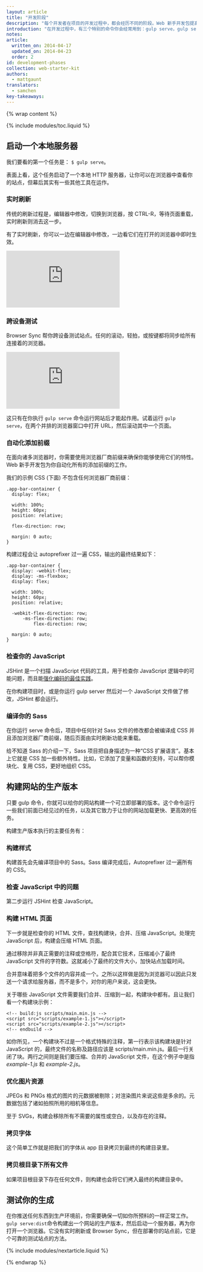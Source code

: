 ```yaml
---
layout: article
title: "开发阶段"
description: "每个开发者在项目的开发过程中，都会经历不同的阶段。Web 新手开发包提高你的效率，并简化各阶段的许多工作。"
introduction: "在开发过程中，有三个特别的命令你会经常用到：gulp serve，gulp serve:dist，和 gulp。让我们看看这每一个任务都是怎样帮助你开发站点的。"
notes:
article:
  written_on: 2014-04-17
  updated_on: 2014-04-23
  order: 2
id: development-phases
collection: web-starter-kit
authors:
  - mattgaunt
translators:
  - samchen
key-takeaways:
---
```


{% wrap content %}

{% include modules/toc.liquid %}

## 启动一个本地服务器

我们要看的第一个任务是： `$ gulp serve`。

表面上看，这个任务启动了一个本地 HTTP 服务器，让你可以在浏览器中查看你的站点，但幕后其实有一些其他工具在运作。

### 实时刷新

传统的刷新过程是，编辑器中修改，切换到浏览器，按 CTRL-R，等待页面重载，实时刷新则消去这一步。

有了实时刷新，你可以一边在编辑器中修改，一边看它们在打开的浏览器中即时生效。

<div class="media media--video">
  <iframe src="https://www.youtube.com/embed/JE-ejS8N3YI?controls=2&amp;modestbranding=1&amp;showinfo=0&amp;utm-source=crdev-wf&amp;rel=0" frameborder="0" allowfullscreen=""></iframe>
</div>

### 跨设备测试

Browser Sync 帮你跨设备测试站点。任何的滚动，轻拍，或按键都将同步给所有连接着的浏览器。

<div class="media media--video">
  <iframe src="https://www.youtube.com/embed/RKKBIs_3svM?controls=2&amp;modestbranding=1&amp;showinfo=0&amp;utm-source=crdev-wf&amp;rel=0" frameborder="0" allowfullscreen=""></iframe>
</div>

这只有在你执行 `gulp serve` 命令运行网站后才能起作用。试着运行 `gulp serve`，在两个并排的浏览器窗口中打开 URL，然后滚动其中一个页面。


### 自动化添加前缀

在面向诸多浏览器时，你需要使用浏览器厂商前缀来确保你能够使用它们的特性。Web 新手开发包为你自动化所有的添加前缀的工作。

我们的示例 CSS (下面) 不包含任何浏览器厂商前缀：

    .app-bar-container {
      display: flex;

      width: 100%;
      height: 60px;
      position: relative;

      flex-direction: row;

      margin: 0 auto;
    }

构建过程会让 autoprefixer 过一遍 CSS，输出的最终结果如下：

    .app-bar-container {
      display: -webkit-flex;
      display: -ms-flexbox;
      display: flex;

      width: 100%;
      height: 60px;
      position: relative;

      -webkit-flex-direction: row;
          -ms-flex-direction: row;
              flex-direction: row;

      margin: 0 auto;
    }

### 检查你的 JavaScript

JSHint 是一个扫描 JavaScript 代码的工具，用于检查你 JavaScript 逻辑中的可能问题，而且能[强化编码的最佳实践](http://www.jshint.com/docs/)。

在你构建项目时，或是你运行 gulp server 然后对一个 JavaScript 文件做了修改，JSHint 都会运行。

### 编译你的 Sass

在你运行 serve 命令后，项目中任何针对 Sass 文件的修改都会被编译成 CSS 并且添加浏览器厂商前缀，随后页面由实时刷新功能来重载。

给不知道 Sass 的介绍一下，Sass 项目把自身描述为一种“CSS 扩展语言”。基本上它就是 CSS 加一些额外特性。比如，它添加了变量和函数的支持，可以帮你模块化、复用 CSS，更好地组织 CSS。

## 构建网站的生产版本

只要 gulp 命令，你就可以给你的网站构建一个可立即部署的版本。这个命令运行一些我们前面已经见过的任务，以及其它致力于让你的网站加载更快、更高效的任务。

构建生产版本执行的主要任务有：

### 构建样式

构建首先会先编译项目中的 Sass。Sass 编译完成后，Autoprefixer 过一遍所有的 CSS。

### 检查 JavaScript 中的问题

第二步运行 JSHint 检查 JavaScript。

### 构建 HTML 页面

下一步就是检查你的 HTML 文件，查找构建块，合并、压缩 JavaScript。处理完 JavaScript 后，构建会压缩 HTML 页面。

通过移除并非真正需要的注释或空格符，配合其它技术，压缩减小了最终 JavaScript 文件的字符数。这就减小了最终的文件大小，加快站点加载时间。

合并意味着把多个文件的内容并成一个。之所以这样做是因为浏览器可以因此只发送一个请求给服务器，而不是多个，对你的用户来说，这会更快。

关于哪些 JavaScript 文件需要我们合并、压缩到一起，构建块中都有。且让我们看一个构建块示例：

    <!-- build:js scripts/main.min.js -->
    <script src="scripts/example-1.js"></script>
    <script src="scripts/example-2.js"></script>
    <!-- endbuild -->

如你所见，一个构建块不过是一个格式特殊的注释，第一行表示该构建块是针对 JavaScript 的，最终文件的名称及路径应该是 scripts/main.min.js。最后一行关闭了块。两行之间则是我们要压缩、合并的 JavaScript 文件，在这个例子中是指 *example-1.js* 和 *example-2.js*。

### 优化图片资源

JPEGs 和 PNGs 格式的图片的元数据被剔除；对渲染图片来说这些是多余的。元数据包括了诸如拍照所用的相机等信息。

至于 SVGs，构建会移除所有不需要的属性或空白，以及存在的注释。

### 拷贝字体

这个简单工作就是把我们的字体从 app 目录拷贝到最终的构建目录里。

### 拷贝根目录下所有文件

如果项目根目录下存在任何文件，则构建也会将它们拷入最终的构建目录中。

## 测试你的生成

在你推送任何东西到生产环境前，你需要确保一切如你所预料的一样正常工作。`gulp serve:dist`命令构建出一个网站的生产版本，然后启动一个服务器，再为你打开一个浏览器。它没有实时刷新或 Browser Sync，但在部署你的站点前，它是个可靠的测试站点的方法。

{% include modules/nextarticle.liquid %}

{% endwrap %}
